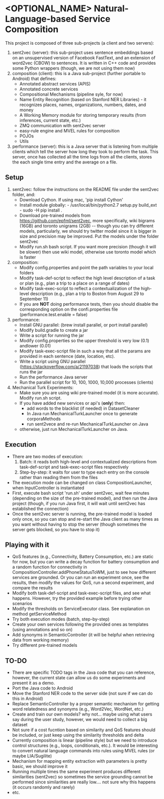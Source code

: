 # <OPTIONAL_NAME> Natural-Language-based Service Composition

This project is composed of three sub-projects (a client and two servers):
1. sent2vec (server): this sub-project uses sentence embeddings based on an unsupervised version of Facebook FastText, and an extension of word2vec (CBOW) to sentences. It is written in C++ code and provides some Python wrappers (though, we are not using them now)
2. composition (client): this is a Java sub-project (further portable to Android) that defines:
    - Annotated abstract services (APIS) 
    - Annotated concrete services
    - Compositional Mechanisms (pipeline syle, for now)
    - Name Entity Recognition (based on Stanford NER Libraries) - it recognizes places, names, organizations, numbers, dates, and money
    - A Working Memory module for storing temporary results (from inferences, current state, etc.)
    - ZMQ communication with sent2vec server
    - easy-rule engine and MVEL rules for composition
    - POJOs
    - Utils
3. performance (server): this is a Java server that is listening from multiple clients which tell the server how long they took to perform the task. This server, once has collected all the time logs from all the clients, stores the each single time entry and the average on a file.
    
## Setup
1. sent2vec: follow the instructions on the README file under the sent2vec folder, and:
    - Download Cython. If using mac, 'pip install Cython'
    - Install module globally:
	      - /usr/local/bin/python2.7 setup.py build_ext
	      - sudo -H pip install .
    - Download pre-trained models from https://github.com/epfml/sent2vec, more specifically, wiki bigrams (16GB) and toronto unigrams (2GB) -- though you can try different models, particularly, we should try twitter model since it is bigger in size and precision may be improved. Put the models under the folder sent2vec
    - Modify run.sh bash script. If you want more precision (though it will be slower) then use wiki model, otherwise use toronto model which is faster
2. composition:
    - Modify config.properties and point the path variables to your local folders
    - Modify task-def-script to reflect the high level description of a task or plan (e.g., plan a trip to a place on a range of dates)
    - Modify task-exec-script to reflect a contextualization of the high-level description (e.g., plan a trip to Boston from August 29 to September 11)
    - If you are **NOT** doing performance tests, then you should disable the corresponding option on the confi.properties file (performance.test.enable = false)
3. performance:
	- Install GNU parallel: (brew install parallel, or port install parallel)
	- Modify build.gradle to create a jar
	- Write a script for running the jar
	- Modify config.properties so the upper threshold is very low (0.1) andlower (0.01)
	- Modify task-exec-script file in such a way that all the params are provided in each sentence (date, location, etc).
	- Write a script using GNU parallel (https://stackoverflow.com/a/21197038) that loads the scripts that runs the jar
	- Run the performance Java server
	- Run the parallel script for 10, 100, 1000, 10,000 processes (clients)
4. Mechanical Turk Experiments:
	- Make sure you are using wiki pre-trained model (it is more accurate). Modify run.sh script.
	- If you have added new services or api's (**only**) then:
		- add words to the blacklist (if needed) in DatasetCleaner
		- In Java run MechanicalTurkLauncher once to generate corporaMethods
		- run sent2vece and re-run MechanicalTurkLauncher on Java
	- otherwise, just run MechanicalTurkLauncher on Java. 
  
## Execution
- There are two modes of execution:
    1. Batch: it reads both high-level and contextualized descriptions from task-def-script and task-exec-script files respectively
    2. Step-by-step: it waits for user to type each entry on the console rather than reading them from the files
- The execution mode can be changed on class CompositionLauncher, when InputController is instantiated
- First, execute bash script 'run.sh' under sent2vec, wait few minutes (depending on the size of the pre-trained model), and then run the Java project (though, if you run Java first, it will wait until sent2vec has established the connection)
- Once the sent2vec server is running, the pre-trained model is loaded only once, so you can stop and re-start the Java client as many times as you want without having to stop the server (though sometimes the server gets blocked, so you have to stop it)

## Playing with it
- QoS features (e.g., Connectivity, Battery Consumption, etc.) are static for now, but you can write a decay function for battery consumption and a random function for connectivity in CompositionController.addPhoneStatusToWM, just to see how different services are grounded. Or you can run an experiment once, see the results, then modify the values for QoS, run a second experiment, and compare the results
- Modify both task-def-script and task-exec-script files, and see what happens. However, try the provided example before trying other scenarios
- Modify the thresholds on ServiceExecutor class. See explanation on method getServiceMethod
- Try both execution modes (batch, step-by-step)
- Create your own services following the provided ones as templates (using annotations and so on)
- Add synonyms in SemanticController (it will be helpful when retrieving data from working memory)
- Try different pre-trained models

## TO-DO
- There are specific TODO tags in the Java code that you can reference, however, the current state can allow us do some experiments and present it as a demo.
- Port the Java code to Android
- Move the Stanford NER code to the server side (not sure if we can do this in Android)
- Replace SemanticController by a proper semantic mechanism for getting word relatedness and synonyms (e.g., Word2Vec, WordNet, etc.)
- Create and train our own models? why not... maybe using what users say during the user study, however, we would need to collect a big dataset
- Not sure if a cost fucntion based on similarity and QoS features should be included, or just keep using the similarity thresholds and delta
- Currently composition is linear (pipeline style) but we need to introduce control structures (e.g., loops, conditionals, etc.). It would be interesting to convert natural language commands into rules using MVEL rules (or maybe LIA/Sugilite)
- Mechanism for mapping entity extraction with parameters is pretty basic, we should improve it
- Running multiple times the same experiment produces different similarities (sent2vec) so sometimes the service grounding cannot be performed since similarities are really low.... not sure why this happens (it occurs randomly and rarely)
- etc.
